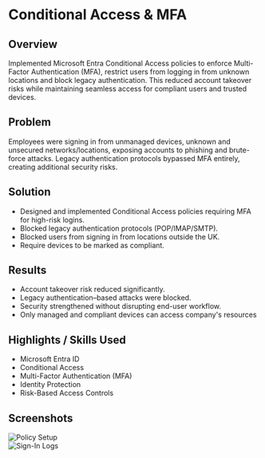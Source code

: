 # Conditional Access & MFA

## Overview
Implemented Microsoft Entra Conditional Access policies to enforce Multi-Factor Authentication (MFA), restrict users from logging in from unknown locations and block legacy authentication. This reduced account takeover risks while maintaining seamless access for compliant users and trusted devices.

## Problem
Employees were signing in from unmanaged devices, unknown and unsecured networks/locations, exposing accounts to phishing and brute-force attacks. Legacy authentication protocols bypassed MFA entirely, creating additional security risks.

## Solution
- Designed and implemented Conditional Access policies requiring MFA for high-risk logins.  
- Blocked legacy authentication protocols (POP/IMAP/SMTP).
- Blocked users from signing in from locations outside the UK. 
- Require devices to be marked as compliant.

## Results
- Account takeover risk reduced significantly.  
- Legacy authentication–based attacks were blocked.  
- Security strengthened without disrupting end-user workflow.
- Only managed and compliant devices can access company's resources

## Highlights / Skills Used
- Microsoft Entra ID  
- Conditional Access  
- Multi-Factor Authentication (MFA)  
- Identity Protection  
- Risk-Based Access Controls  

## Screenshots
![Policy Setup](screenshots/conditional-access-policy.png)  
![Sign-In Logs](screenshots/mfa-enforced-log.png)


